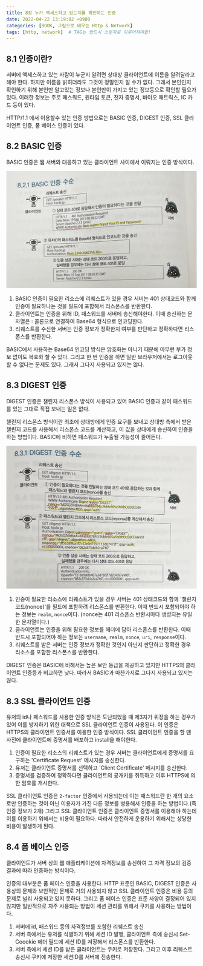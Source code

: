 ```yaml
---
title: 8장 누가 액세스하고 있는지를 확인하는 인증
date: 2022-04-22 13:19:02 +0900
categories: [BOOK, 그림으로 배우는 Http & Network]
tags: [http, network]  # TAG는 반드시 소문자로 이루어져야함!
---
```


## 8.1 인증이란?
서버에 액세스하고 있는 사람이 누군지 알려면 상대방 클라이언트에 이름을 알려달라고 해야 한다. 하지만 이름을 밝히더라도 그것이 정말인지 알 수가 없다. 그래서 본인인지 확인하기 위해 본인만 알고있는 정보나 본인만이 가지고 있는 정보등으로 확인할 필요가 있다.
이러한 정보는 주로 패스워드, 원타임 토큰, 전자 증명서, 바이오 매트릭스, IC 카드 등이 있다.

HTTP/1.1 에서 이용할수 있는 인증 방법으로는 BASIC 인증, DIGEST 인증, SSL 클라이언트 인증, 폼 베이스 인증이 있다.

## 8.2 BASIC 인증
BASIC 인증은 웹 서버와 대응하고 있는 클라이언트 사이에서 이뤄지는 인증 방식이다.

<img src="/assets/img/posting_img/book/network/BASIC.jpeg" width="700px">

1. BASIC 인증이 필요한 리소스에 리퀘스트가 있을 경우 서버는 401 상태코드와 함께 인증이 필요하나는 것을 필드에 포함해서 리스폰스를 반환한다.
2. 클라이언트는 인증을 위해 ID, 패스워드를 서버에 송신해야한다. 이때 송신하는 문자열은 : 콜론으로 연결하여 Base64 형식으로 인코딩한다.
3. 리퀘스트를 수신한 서버는 인증 정보가 정확한지 여부를 판단하고 정확하다면 리스폰스를 반환한다.

BASIC에서 사용하는 Base64 인코딩 방식은 암호화는 아니기 때문에 아무런 부가 정보 없이도 복호화 할 수 있다. 그리고 한 번 인증을 하면 일반 브라우저에서는 로그아웃할 수 없다는 문제도 있다. 그래서 그다지 사용되고 있지는 않다.

## 8.3 DIGEST 인증
DIGEST 인증은 챌린지 리스폰스 방식이 사용되고 있어 BASIC 인증과 같이 패스워드를 있는 그대로 직접 보내는 일은 없다.

챌린지 리스폰스 방식이란 최초에 상대방에게 인증 요구를 보내고 상대방 측에서 받은 챌린지 코드를 사용해서 리스폰스 코드를 계산하고, 이 값을 상대에게 송신하여 인증을 하는 방법이다. BASIC에 비하면 패스워드가 누출될 가능성이 줄어든다.

<img src="/assets/img/posting_img/book/network/DIGEST.jpeg" width="700px">

1. 인증이 필요한 리소스에 리퀘스트가 있을 경우 서버는 401 상태코드와 함께 '챌린지 코드(nonce)'를 필드에 포함하려 리스폰스를 반환한다. 이때 반드시 포함되어야 하는 정보는 `realm`, `nonce`이다. (nonce는 401 리스폰스 반환시마다 생성되는 유일한 문자열이다.)
2. 클라이언트는 인증을 위해 필요한 정보를 헤더에 담아 리스폰스를 반환한다. 이때 반드시 포함되어야 하는 정보는 `username`, `realm`, `nonce`, `uri`, `response`이다.
3. 리퀘스트를 받은 서버는 인증 정보가 정확한 것인지 아닌지 판단하고 정확한 경우 리소스를 포함한 리스폰스를 반환한다.

DIGEST 인증은 BASIC에 비해서는 높은 보안 등급을 제공하고 있지만 HTTPS의 클라이언트 인증등과 비교하면 낮다. 따라서 BASIC과 마찬가지로 그다지 사용되고 있지는 않다.

## 8.3 SSL 클라이언트 인증
유저의 id나 패스워드를 사용한 인증 방식은 도난되었을 때 제3자가 위장을 하는 경우가 있어 이를 방지하기 위한 대책으로 SSL 클라이언트 인증이 사용된다. 이 인증은 HTTPS의 클라이언트 인증서를 이용한 인증 방식이다.
SSL 클라이언트 인증을 할 땐 사전에 클라이언트에 증명서를 배포하고 install을 해야한다.

1. 인증이 필요한 리소스의 리퀘스트가 있는 경우 서버는 클라이언트에게 증명서를 요구하는 'Certificate Request' 메시지를 송신한다.
2. 유저는 클라이언트 증명서를 선택하고 'Client Certificate' 메시지를 송신한다.
3. 증명서를 검증하여 정확하다면 클라이언트의 공개키를 취득하고 이후 HTTPS에 의한 암호를 개시한다.

SSL 클라이언트 인증은 `2-factor` 인증에서 사용되는데 이는 패스워드란 한 개의 요소로만 인증하는 것이 아닌 이용자가 가진 다른 정보를 병용해서 인증을 하는 방법이다.(즉 인증 정보가 2개)
그리고 SSL 클라이언트 인증은 클라이언트 증명서를 이용해야 하는데 이를 이용하기 위해서는 비용이 필요하다. 따라서 안전하게 운용하기 위해서는 상당한 비용이 발생하게 된다.

## 8.4 폼 베이스 인증
클라이언트가 서버 상의 웹 애플리케이션에 자격정보를 송신하여 그 자격 정보의 검증 결과에 따라 인증하는 방식이다.

인증의 대부분은 폼 페이스 인증을 사용한다. HTTP 표준인 BASIC, DIGEST 인증은 사용상의 문제와 보안적인 문제로 거의 사용되지 않고 SSL 클라이언트 인증은 비용 등의 문제로 널리 사용되고 있지 못하다.
그리고 폼 페이스 인증은 표준 사양이 결정되어 있지 않지만 일반적으로 자주 사용되는 방법이 세션 관리를 위해서 쿠키를 사용하는 방법이다.

1. 서버에 id, 패스워드 등의 자격정보를 포함한 리퀘스트 송신
2. 서버 측에서는 유저를 식별하기 위해 세션 ID 발행, 클라이언트 측에 송신시 Set-Coookie 헤더 필드에 세션 ID를 저장해서 리스폰스를 반환한다.
3. 서버 측에서 세션 ID를 받은 클라이언트는 쿠키로 저장한다. 그리고 이후 리퀘스트 송신시 쿠키에 저장한 세션ID를 서버에 전송한다.
